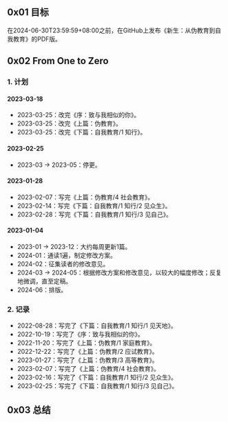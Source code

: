 ## 0x01 目标

在2024-06-30T23:59:59+08:00之前，在GitHub上发布《新生：从伪教育到自我教育》的PDF版。

## 0x02 From One to Zero

### 1. 计划

#### 2023-03-18

- 2023-03-25：改完《序：致与我相似的你》。
- 2023-03-25：改完《上篇：伪教育》。
- 2023-03-25：改完《下篇：自我教育/1 知行》。

#### 2023-02-25

- 2023-03 → 2023-05：停更。

#### 2023-01-28

- 2023-02-07：写完《上篇：伪教育/4 社会教育》。
- 2023-02-14：写完《下篇：自我教育/1 知行/2 见众生》。
- 2023-02-28：写完《下篇：自我教育/1 知行/3 见自己》。

#### 2023-01-04

- 2023-01 → 2023-12：大约每周更新1篇。
- 2024-01：通读1遍，制定修改方案。
- 2024-02：征集读者的修改意见。
- 2024-03 → 2024-05：根据修改方案和修改意见，以较大的幅度修改；反复地微调，直至定稿。
- 2024-06：排版。

### 2. 记录

- 2022-08-28：写完了《下篇：自我教育/1 知行/1 见天地》。
- 2022-10-19：写完了《序：致与我相似的你》。
- 2022-11-20：写完了《上篇：伪教育/1 家庭教育》。
- 2022-12-22：写完了《上篇：伪教育/2 应试教育》。
- 2023-01-27：写完了《上篇：伪教育/3 高等教育》。
- 2023-02-07：写完了《上篇：伪教育/4 社会教育》。
- 2023-02-16：写完了《下篇：自我教育/1 知行/2 见众生》。
- 2023-02-25：写完了《下篇：自我教育/1 知行/3 见自己》。

## 0x03 总结